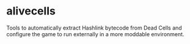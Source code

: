 # alivecells
Tools to automatically extract Hashlink bytecode from Dead Cells and configure the game to run externally in a more moddable environment.
